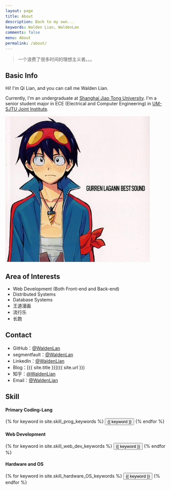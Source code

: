 ```yaml
---
layout: page
title: About
description: Back to my own...
keywords: Walden Lian, WaldenLan
comments: false
menu: About
permalink: /about/
---
```


> 一个浪费了很多时间的理想主义者。。。

## Basic Info

<p>Hi! I'm Qi Lian, and you can call me Walden Lian.</p>
<p>Currently, I'm an undergraduate at <a href="http://www.sjtu.edu.cn/" target="_blank">Shanghai Jiao Tong University</a>. I'm a senior student major in ECE (Electrical and Computer Engineering) in
    <a href="http://umji.sjtu.edu.cn" target="_blank">UM-SJTU Joint Institute</a>.
</p>

<img src="/images/about/walden.jpg" alt="personal photo" width="450"/>

## Area of Interests

* Web Development (Both Front-end and Back-end)
* Distributed Systems
* Database Systems
* 王道漫画
* 流行乐
* 长跑

## Contact

* GitHub：[@WaldenLan](https://github.com/waldenlan)
* segmentfault：[@WaldenLan](https://segmentfault.com/u/waldenlan)
* LinkedIn：[@WaldenLian](https://cn.linkedin.com/in/qi-lian-74b216b1)
* Blog：[{{ site.title }}]({{ site.url }})
* 知乎：[@WaldenLian](https://www.zhihu.com/people/qing-cun-41)
* Email：<a href="mailto:446731905@qq.com">@WaldenLian</a>

## Skill

#### Primary Coding-Lang
<div class="btn-inline">
    {% for keyword in site.skill_prog_keywords %}
    <button class="btn btn-outline" type="button">{{ keyword }}</button>
    {% endfor %}
</div>

#### Web Development
<div class="btn-inline">
    {% for keyword in site.skill_web_dev_keywords %}
    <button class="btn btn-outline" type="button">{{ keyword }}</button>
    {% endfor %}
</div>

#### Hardware and OS
<div class="btn-inline">
    {% for keyword in site.skill_hardware_OS_keywords %}
    <button class="btn btn-outline" type="button">{{ keyword }}</button>
    {% endfor %}
</div>

